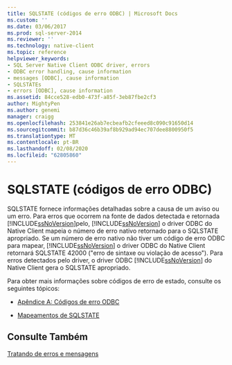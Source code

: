 ```yaml
---
title: SQLSTATE (códigos de erro ODBC) | Microsoft Docs
ms.custom: ''
ms.date: 03/06/2017
ms.prod: sql-server-2014
ms.reviewer: ''
ms.technology: native-client
ms.topic: reference
helpviewer_keywords:
- SQL Server Native Client ODBC driver, errors
- ODBC error handling, cause information
- messages [ODBC], cause information
- SQLSTATEs
- errors [ODBC], cause information
ms.assetid: 84cce528-edb0-473f-a85f-3eb87fbe2cf3
author: MightyPen
ms.author: genemi
manager: craigg
ms.openlocfilehash: 253841e26ab7ecbeafb2cfeeed8c090c91650d14
ms.sourcegitcommit: b87d36c46b39af8b929ad94ec707dee8800950f5
ms.translationtype: MT
ms.contentlocale: pt-BR
ms.lasthandoff: 02/08/2020
ms.locfileid: "62805860"
---
```

# <a name="sqlstate-odbc-error-codes"></a>SQLSTATE (códigos de erro ODBC)
  SQLSTATE fornece informações detalhadas sobre a causa de um aviso ou um erro. Para erros que ocorrem na fonte de dados detectada e retornada [!INCLUDE[ssNoVersion](../../includes/ssnoversion-md.md)]pelo, [!INCLUDE[ssNoVersion](../../includes/ssnoversion-md.md)] o driver ODBC do Native Client mapeia o número de erro nativo retornado para o SQLSTATE apropriado. Se um número de erro nativo não tiver um código de erro ODBC para mapear, [!INCLUDE[ssNoVersion](../../includes/ssnoversion-md.md)] o driver ODBC do Native Client retornará SQLSTATE 42000 ("erro de sintaxe ou violação de acesso"). Para erros detectados pelo driver, o driver ODBC [!INCLUDE[ssNoVersion](../../includes/ssnoversion-md.md)] do Native Client gera o SQLSTATE apropriado.  
  
 Para obter mais informações sobre códigos de erro de estado, consulte os seguintes tópicos:  
  
-   [Apêndice A: Códigos de erro ODBC](https://go.microsoft.com/fwlink/?LinkId=89356)  
  
-   [Mapeamentos de SQLSTATE](https://go.microsoft.com/fwlink/?LinkId=89355)  
  
## <a name="see-also"></a>Consulte Também  
 [Tratando de erros e mensagens](handling-errors-and-messages.md)  
  
  
